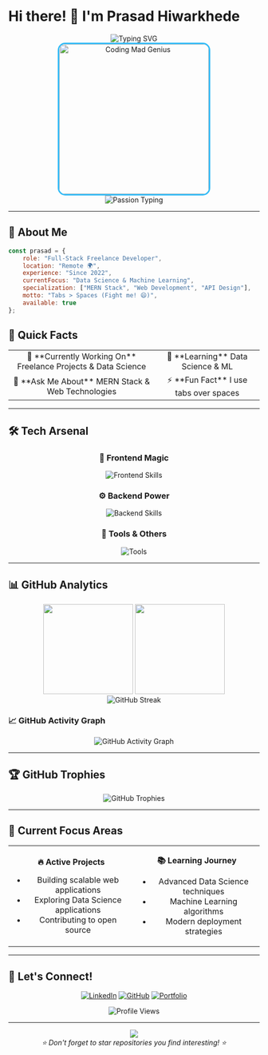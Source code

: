 # Hi there! 👋 I'm Prasad Hiwarkhede

<div align="center">
  <img src="https://readme-typing-svg.herokuapp.com?font=Fira+Code&weight=500&size=22&pause=1000&color=36BCF7&center=true&vCenter=true&width=600&lines=Full-Stack+Developer+%F0%9F%9A%80;MERN+Stack+Specialist+%F0%9F%92%BB;Remote+Worker+Since+2022+%F0%9F%8C%8D;Currently+Learning+Data+Science+%F0%9F%93%8A" alt="Typing SVG" />
</div>

<div align="center">
  <img src="https://media.giphy.com/media/qgQUggAC3Pfv687qPC/giphy.gif" alt="Coding Mad Genius" width="300" style="border-radius: 15px; border: 3px solid #36BCF7;" />
  <br>
  <img src="https://readme-typing-svg.herokuapp.com?font=Fira+Code&size=16&pause=1000&color=FF6B6B&center=true&vCenter=true&width=400&lines=Coding+with+passion+%E2%9D%A4%EF%B8%8F;Mad+genius+at+work+%F0%9F%A7%A0%E2%9A%A1;In+love+with+clean+code+%F0%9F%92%96" alt="Passion Typing" />
</div>

---

## 🚀 About Me

```javascript
const prasad = {
    role: "Full-Stack Freelance Developer",
    location: "Remote 🌍",
    experience: "Since 2022",
    currentFocus: "Data Science & Machine Learning",
    specialization: ["MERN Stack", "Web Development", "API Design"],
    motto: "Tabs > Spaces (Fight me! 😄)",
    available: true
};
```

## 💫 Quick Facts

<table align="center">
<tr>
<td align="center">
🔭 **Currently Working On**  
Freelance Projects & Data Science
</td>
<td align="center">
🌱 **Learning**  
Data Science & ML
</td>
</tr>
<tr>
<td align="center">
💬 **Ask Me About**  
MERN Stack & Web Technologies
</td>
<td align="center">
⚡ **Fun Fact**  
I use tabs over spaces
</td>
</tr>
</table>

---

## 🛠️ Tech Arsenal

<div align="center">

### 🎨 Frontend Magic
<p>
  <img src="https://skillicons.dev/icons?i=react,nextjs,js,ts,html,css,bootstrap,tailwind,materialui" alt="Frontend Skills" />
</p>

### ⚙️ Backend Power
<p>
  <img src="https://skillicons.dev/icons?i=nodejs,express,python,php,java,cs,dotnet,mongodb,nginx,git" alt="Backend Skills" />
</p>

### 🎯 Tools & Others
<p>
  <img src="https://skillicons.dev/icons?i=redux,electron,chartjs,illustrator,github" alt="Tools" />
</p>

</div>

---

## 📊 GitHub Analytics

<div align="center">
  <img height="180em" src="https://github-readme-stats.vercel.app/api?username=HiwarkhedePrasad&show_icons=true&theme=tokyonight&include_all_commits=true&count_private=true&hide_border=true"/>
  <img height="180em" src="https://github-readme-stats.vercel.app/api/top-langs/?username=HiwarkhedePrasad&layout=compact&langs_count=8&theme=tokyonight&hide_border=true"/>
</div>

<div align="center">
  <img src="https://streak-stats.demolab.com/?user=HiwarkhedePrasad&theme=tokyonight&hide_border=true" alt="GitHub Streak" />
</div>

### 📈 GitHub Activity Graph
<div align="center">
  <img src="https://github-readme-activity-graph.vercel.app/graph?username=HiwarkhedePrasad&theme=tokyo-night&hide_border=true&area=true" alt="GitHub Activity Graph" />
</div>

---

## 🏆 GitHub Trophies

<div align="center">
  <img src="https://github-profile-trophy.vercel.app/?username=HiwarkhedePrasad&theme=tokyonight&no-frame=true&row=1&column=6" alt="GitHub Trophies" />
</div>

---

## 🎯 Current Focus Areas

<table align="center">
<tr>
<td align="center" width="50%">

**🔥 Active Projects**
- Building scalable web applications
- Exploring Data Science applications
- Contributing to open source

</td>
<td align="center" width="50%">

**📚 Learning Journey**
- Advanced Data Science techniques
- Machine Learning algorithms
- Modern deployment strategies

</td>
</tr>
</table>

---

## 🤝 Let's Connect!

<div align="center">
  
[![LinkedIn](https://img.shields.io/badge/LinkedIn-0077B5?style=for-the-badge&logo=linkedin&logoColor=white)](https://in.linkedin.com/in/prasad-hiwarkhede-1b779627a)
[![GitHub](https://img.shields.io/badge/GitHub-100000?style=for-the-badge&logo=github&logoColor=white)](https://github.com/HiwarkhedePrasad)
[![Portfolio](https://img.shields.io/badge/Portfolio-FF5722?style=for-the-badge&logo=google-chrome&logoColor=white)](#)

</div>

<div align="center">
  <img src="https://komarev.com/ghpvc/?username=HiwarkhedePrasad&color=36BCF7&style=flat-square&label=Profile+Views" alt="Profile Views" />
</div>

---

<div align="center">
  <img src="https://capsule-render.vercel.app/api?type=waving&color=gradient&height=100&section=footer" />
</div>

<div align="center">
  <i>⭐️ Don't forget to star repositories you find interesting! ⭐️</i>
</div>
